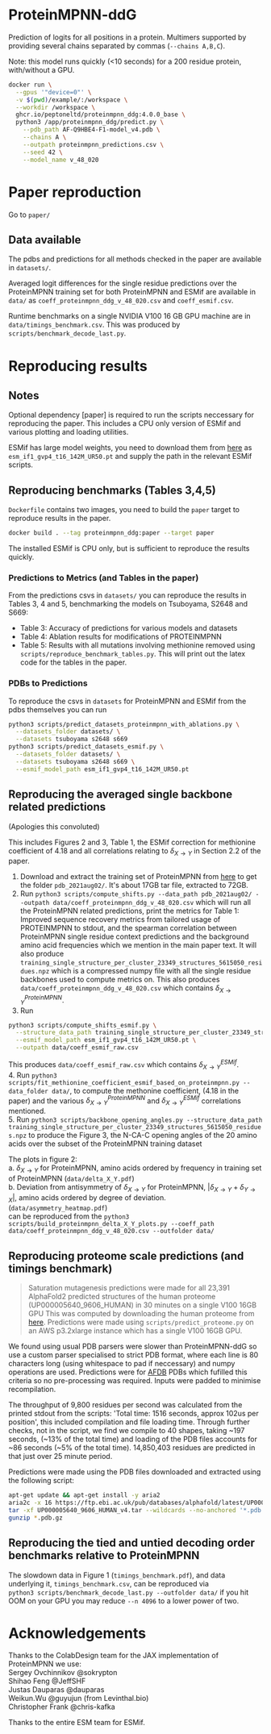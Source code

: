 # ProteinMPNN-ddG

Prediction of logits for all positions in a protein. Multimers supported by providing several chains separated by commas (`--chains A,B,C`).

Note: this model runs quickly (<10 seconds) for a 200 residue protein, with/without a GPU.
```bash
docker run \
  --gpus '"device=0"' \
  -v $(pwd)/example/:/workspace \
  --workdir /workspace \
  ghcr.io/peptoneltd/proteinmpnn_ddg:4.0.0_base \
  python3 /app/proteinmpnn_ddg/predict.py \
    --pdb_path AF-Q9HBE4-F1-model_v4.pdb \
    --chains A \
    --outpath proteinmpnn_predictions.csv \
    --seed 42 \
    --model_name v_48_020
```

# Paper reproduction
Go to `paper/`
## Data available
The pdbs and predictions for all methods checked in the paper are available in `datasets/`. 

Averaged logit differences for the single residue predictions over the ProteinMPNN training set for both ProteinMPNN and ESMif are available in `data/` as `coeff_proteinmpnn_ddg_v_48_020.csv` and `coeff_esmif.csv`.

Runtime benchmarks on a
single NVIDIA V100 16 GB GPU machine are in `data/timings_benchmark.csv`. This was produced by `scripts/benchmark_decode_last.py`.

# Reproducing results
## Notes
Optional dependency [paper] is required to run the scripts neccessary for reproducing the paper. This includes a CPU only version of ESMif and various plotting and loading utilities.

ESMif has large model weights, you need to download them from [here](https://dl.fbaipublicfiles.com/fair-esm/models/esm_if1_gvp4_t16_142M_UR50.pt) as `esm_if1_gvp4_t16_142M_UR50.pt` and supply the path in the relevant ESMif scripts.

## Reproducing benchmarks (Tables 3,4,5)
`Dockerfile` contains two images, you need to build the `paper` target to reproduce results in the paper.
```bash
docker build . --tag proteinmpnn_ddg:paper --target paper
```
The installed ESMif is CPU only, but is sufficient to reproduce the results quickly.

### Predictions to Metrics (and Tables in the paper)
From the predictions csvs in `datasets/` you can reproduce the results in Tables 3, 4 and 5, benchmarking the models on Tsuboyama, S2648 and S669:
  - Table 3: Accuracy of predictions for various models and datasets
  - Table 4: Ablation results for modifications of PROTEINMPNN
  - Table 5: Results with all mutations involving methionine removed
using `scripts/reproduce_benchmark_tables.py`. This will print out the latex code for the tables in the paper.

### PDBs to Predictions
To reproduce the csvs in `datasets` for ProteinMPNN and ESMif from the pdbs themselves you can run 
```bash
python3 scripts/predict_datasets_proteinmpnn_with_ablations.py \
  --datasets_folder datasets/ \
  --datasets tsuboyama s2648 s669
python3 scripts/predict_datasets_esmif.py \
  --datasets_folder datasets/ \
  --datasets tsuboyama s2648 s669 \
  --esmif_model_path esm_if1_gvp4_t16_142M_UR50.pt
```

## Reproducing the averaged single backbone related predictions
(Apologies this convoluted)

This includes Figures 2 and 3, Table 1, the ESMif correction for methionine coefficient of 4.18 and all correlations relating to $\delta_{X\rightarrow Y}$ in Section 2.2 of the paper.

1. Download and extract the training set of ProteinMPNN from [here](https://files.ipd.uw.edu/pub/training_sets/pdb_2021aug02.tar.gz) to get the folder `pdb_2021aug02/`. It's about 17GB tar file, extracted to 72GB.
2. Run `python3 scripts/compute_shifts.py --data_path pdb_2021aug02/ --outpath data/coeff_proteinmpnn_ddg_v_48_020.csv` which will run all the ProteinMPNN related predictions, print the metrics for Table 1: Improved sequence recovery metrics from tailored usage of PROTEINMPNN to stdout, and the spearman correlation between ProteinMPNN single residue context predictions and the background amino acid frequencies which we mention in the main paper text. It will also produce `training_single_structure_per_cluster_23349_structures_5615050_residues.npz` which is a compressed numpy file with all the single residue backbones used to compute metrics on. This also produces `data/coeff_proteinmpnn_ddg_v_48_020.csv` which contains $\delta_{X\rightarrow Y}^{ProteinMPNN}$.
3. Run 
```bash
python3 scripts/compute_shifts_esmif.py \
  --structure_data_path training_single_structure_per_cluster_23349_structures_5615050_residues.npz \
  --esmif_model_path esm_if1_gvp4_t16_142M_UR50.pt \
  --outpath data/coeff_esmif_raw.csv
```   
This produces `data/coeff_esmif_raw.csv` which contains $\delta_{X\rightarrow Y}^{ESMif}$.  
4. Run `python3 scripts/fit_methionine_coefficient_esmif_based_on_proteinmpnn.py --data_folder data/`, to compute the methonine coefficient, (4.18 in the paper) and the various $\delta_{X\rightarrow Y}^{ProteinMPNN}$ and $\delta_{X\rightarrow Y}^{ESMif}$ correlations mentioned.  
5. Run `python3 scripts/backbone_opening_angles.py --structure_data_path training_single_structure_per_cluster_23349_structures_5615050_residues.npz` to produce the Figure 3, the N-CA-C opening angles of the 20 amino acids over the subset of the ProteinMPNN training dataset

The plots in figure 2:  
a. $\delta_{X\rightarrow Y}$ for ProteinMPNN, amino acids ordered by frequency in training set of ProteinMPNN (`data/delta_X_Y.pdf`)  
b. Deviation from antisymmetry of $\delta_{X\rightarrow Y}$ for ProteinMPNN, $|\delta_{X\rightarrow Y}+\delta_{Y\rightarrow X}|$, amino acids ordered by degree of deviation. (`data/asymmetry_heatmap.pdf`)   
  can be reproduced from the `python3 scripts/build_proteinmpnn_delta_X_Y_plots.py --coeff_path data/coeff_proteinmpnn_ddg_v_48_020.csv --outfolder data/`

## Reproducing proteome scale predictions (and timings benchmark)
> Saturation mutagenesis predictions were made for all 23,391 AlphaFold2 predicted structures of the human proteome (UP000005640_9606_HUMAN) in 30 minutes on a single V100 16GB GPU
This was computed by downloading the human proteome from [here](https://ftp.ebi.ac.uk/pub/databases/alphafold/latest/UP000005640_9606_HUMAN_v4.tar). Predictions were made using `scripts/predict_proteome.py` on an AWS p3.2xlarge instance which has a single V100 16GB GPU.   

We found using usual PDB parsers were slower than ProteinMPNN-ddG so use a custom parser specialised to strict PDB format, where each line is 80 characters long (using whitespace to pad if neccessary) and numpy operations are used. Predictions were for [AFDB](https://alphafold.ebi.ac.uk/) PDBs which fufilled this criteria so no pre-processing was required. Inputs were padded to minimise recompilation.

The throughput of 9,800 residues per second was calculated from the printed stdout from the scripts: 'Total time: 1516 seconds, approx 102us per position', this included compilation and file loading time. Through further checks, not in the script, we find we compile to 40 shapes, taking ~197 seconds, (~13\% of the total time) and loading of the PDB files accounts for ~86 seconds (~5\% of the total time). 14,850,403 residues are predicted in that just over 25 minute period.

Predictions were made using the PDB files downloaded and extracted using the following script:
```bash
apt-get update && apt-get install -y aria2
aria2c -x 16 https://ftp.ebi.ac.uk/pub/databases/alphafold/latest/UP000005640_9606_HUMAN_v4.tar
tar -xf UP000005640_9606_HUMAN_v4.tar --wildcards --no-anchored '*.pdb.gz'
gunzip *.pdb.gz
```
## Reproducing the tied and untied decoding order benchmarks relative to ProteinMPNN
The slowdown data in Figure 1 (`timings_benchmark.pdf`), and data underlying it, `timings_benchmark.csv`, can be reproduced via  
`python3 scripts/benchmark_decode_last.py --outfolder data/` 
if you hit OOM on your GPU you may reduce `--n 4096` to a lower power of two.

# Acknowledgements
Thanks to the ColabDesign team for the JAX implementation of ProteinMPNN we use:  
Sergey Ovchinnikov @sokrypton  
Shihao Feng @JeffSHF  
Justas Dauparas @dauparas  
Weikun.Wu @guyujun (from Levinthal.bio)  
Christopher Frank @chris-kafka  

Thanks to the entire ESM team for ESMif.
